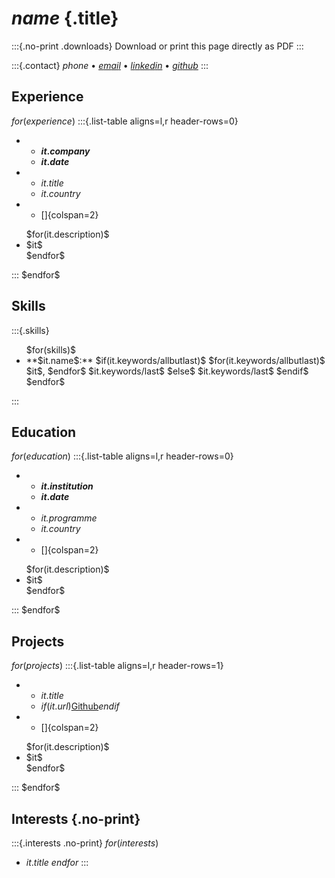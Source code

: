 # $name$ {.title}

:::{.no-print .downloads}
Download or print this page directly as PDF
:::

:::{.contact}
$phone$ •
[$email$](mailto:$email$) •
[$linkedin$](https://linkedin/in/$linkedin$) •
[$github$](https://github.com/$github$)
:::

## Experience

$for(experience)$
:::{.list-table aligns=l,r header-rows=0}
   * - **$it.company$**
     - **$it.date$**

   * - $it.title$
     - $it.country$

   * - []{colspan=2}
   <ul>
$for(it.description)$
     <li>$it$</li>
$endfor$
   </ul>
:::
$endfor$

## Skills

:::{.skills}
<ul>
$for(skills)$
<li>**$it.name$:**
    $if(it.keywords/allbutlast)$
        $for(it.keywords/allbutlast)$
            $it$,
        $endfor$
        $it.keywords/last$
    $else$
        $it.keywords/last$
    $endif$
</li>
$endfor$
</ul>
:::

## Education

$for(education)$
:::{.list-table aligns=l,r header-rows=0}
   * - **$it.institution$**
     - **$it.date$**

   * - *$it.programme$*
     - *$it.country$*

   * - []{colspan=2}
   <ul>
$for(it.description)$
     <li>$it$</li>
$endfor$
   </ul>
:::
$endfor$

## Projects

$for(projects)$
:::{.list-table aligns=l,r header-rows=1}
   * - $it.title$
     - $if(it.url)$[Github]($it.url$)$endif$

   * - []{colspan=2}
   <ul>
$for(it.description)$
     <li>$it$</li>
$endfor$
   </ul>
:::
$endfor$

## Interests {.no-print}

:::{.interests .no-print}
$for(interests)$
* $it.title$
$endfor$
:::
